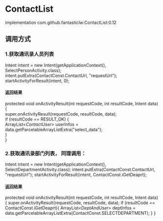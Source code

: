 # ContactList
implementation com.github.fantasticlw:ContactList:0.12

## 调用方式

### 1.获取通讯录人员列表
Intent intent = new Intent(getApplicationContext(), SelectPersonActivity.class);<br/>
intent.putExtra(ContactConst.ContactUrl, "requestUrl");<br/>
startActivityForResult(intent, 0);<br/>

#### 返回结果
protected void onActivityResult(int requestCode, int resultCode, Intent data) {<br/>
    super.onActivityResult(requestCode, resultCode, data);<br/>
       if (resultCode == RESULT_OK) {<br/>
          ArrayList<*ContactUser*> userInfos = data.getParcelableArrayListExtra("select_data");<br/>
       }<br/>
}<br/>
    
### 2.获取通讯录部门列表， 同理调用：
Intent intent = new Intent(getApplicationContext(), SelectDepartmentActivity.class);
intent.putExtra(ContactConst.ContactUrl, "requestUrl");
startActivityForResult(intent, ContactConst.iGetDeaprt);

#### 返回结果
protected void onActivityResult(int requestCode, int resultCode, Intent data) {
    super.onActivityResult(requestCode, resultCode, data);
        if (resultCode == ContactConst.iGetDeaprt){
            ArrayList<*DeptAndUser*> deptInfos = data.getParcelableArrayListExtra(ContactConst.SELECTDEPARTMENT);
        }
}                                                                                                                                         



